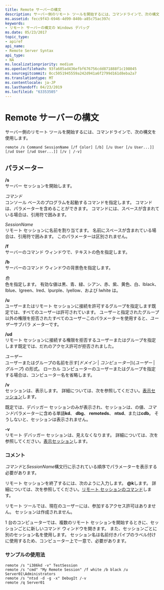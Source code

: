 ```yaml
---
title: Remote サーバーの構文
description: サーバー側のリモート ツールを開始するには、コマンドラインで、次の構文を使用します。
ms.assetid: fecc9f43-6946-4d99-840b-a85c75ac397c
keywords:
- リモート サーバーの構文の Windows デバッグ
ms.date: 05/23/2017
topic_type:
- apiref
api_name:
- Remote Server Syntax
api_type:
- NA
ms.localizationpriority: medium
ms.openlocfilehash: 93fa605ad436efbf676756cdd871888f1c198045
ms.sourcegitcommit: 0cc5051945559a242d941a6f2799d161d8eba2a7
ms.translationtype: MT
ms.contentlocale: ja-JP
ms.lasthandoff: 04/23/2019
ms.locfileid: "63353505"
---
```

# <a name="remote-server-syntax"></a>Remote サーバーの構文


サーバー側のリモート ツールを開始するには、コマンドラインで、次の構文を使用します。

```console
remote /s Command SessionName [/f Color] [/b] [/u User [/u User...]] [/ud User [/ud User...]] [/v | /-v]
```

## <a name="span-idddkremoteserversyntaxdtoolsspanspan-idddkremoteserversyntaxdtoolsspanparameters"></a><span id="ddk_remote_server_syntax_dtools"></span><span id="DDK_REMOTE_SERVER_SYNTAX_DTOOLS"></span>パラメーター


<span id="________s______"></span><span id="________S______"></span> **/s**   
サーバー セッションを開始します。

<span id="_______Command______"></span><span id="_______command______"></span><span id="_______COMMAND______"></span> *コマンド*   
コンソール ベースのプログラムを起動するコマンドを指定します。 コマンドは、パラメーターを含めることができます。 コマンドには、スペースが含まれている場合は、引用符で囲みます。

<span id="_______SessionName______"></span><span id="_______sessionname______"></span><span id="_______SESSIONNAME______"></span> *SessionName*   
リモート セッションに名前を割り当てます。 名前にスペースが含まれている場合は、引用符で囲みます。 このパラメーターは区別されません。

<span id="________f______"></span><span id="________F______"></span> **/f**   
サーバーのコマンド ウィンドウで、テキストの色を指定します。

<span id="________b______"></span><span id="________B______"></span> **/b**   
サーバーのコマンド ウィンドウの背景色を指定します。

<span id="_______Color______"></span><span id="_______color______"></span><span id="_______COLOR______"></span> *色*   
色を指定します。 有効な値は黒、青、緑、シアン、赤、紫、黄色、白、lblack、lblue、lgreen、lred、lpurple、lyellow、および lwhite は。

<span id="________u______"></span><span id="________U______"></span> **/u**   
ユーザーまたはリモート セッションに接続を許可するグループを指定します既定では、すべてのユーザーは許可されています。 ユーザーと指定されたグループ以外の権限を拒否されたすべてのユーザーこのパラメーターを使用すると、*ユーザー*サブパラ メーターです。

<span id="________ud______"></span><span id="________UD______"></span> **/ud**   
リモート セッションに接続する権限を拒否するユーザーまたはグループを指定します既定では、だれのアクセス許可が拒否されました。

<span id="_______User______"></span><span id="_______user______"></span><span id="_______USER______"></span> *ユーザー*   
ユーザーまたはグループの名前を示す\[*ドメイン* | *コンピューター*\]\\{*ユーザー*  | *グループ*} の形式。 ローカル コンピューターのユーザーまたはグループを指定する場合は、コンピューター名を省略します。

<span id="________v______"></span><span id="________V______"></span> **/v**   
セッションは、表示します。 詳細については、次を参照してください。[表示セッション](remote-tool-concepts.md#visible-session)します。

既定では、デバッガー セッションのみが表示され、セッションは、の値、*コマンド*パラメーターに含める単語**kd**、 **dbg**、 **remoteds**、 **ntsd**、または**cdb**。 そうしないと、セッションは表示されません。

<span id="_______-v______"></span><span id="_______-V______"></span> **-v**   
リモート デバッガー セッションは、見えなくなります。 詳細については、次を参照してください。[表示セッション](remote-tool-concepts.md#visible-session)します。

### <a name="span-idcommentsspanspan-idcommentsspancomments"></a><span id="comments"></span><span id="COMMENTS"></span>コメント

*コマンド*と*SessionName*構文行に示されている順序でパラメーターを表示する必要があります。

リモート セッションを終了するには、次のように入力します。  <strong>@k</strong>します。 詳細については、次を参照してください。[リモート セッションのコマンド](remote-session-commands.md)します。

リモート ツールでは、現在のユーザーには、参加するアクセス許可はありません。 セッションは作成されません。

1 台のコンピューターでは、複数のリモート セッションを開始するときに、セッションごとに新しいコマンド ウィンドウを開きます。 また、セッションごとに別のセッション名を使用します。 セッション名は名前付きパイプのラベル付けに使用するため、コンピューター上で一意で、必要があります。

### <a name="span-idsampleusagespanspan-idsampleusagespansample-usage"></a><span id="sample_usage"></span><span id="SAMPLE_USAGE"></span>サンプルの使用法

```console
remote /s "i386kd -v" TestSession
remote /s "cmd" "My Remote Session" /f white /b black /u Server01\Administrators
remote /s "ntsd -d -g -x" DebugIt /-v
remote /q Server01
```

 

 





